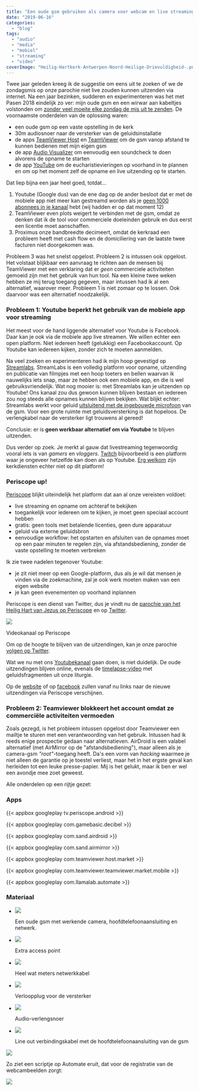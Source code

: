 ```yaml
---
title: "Een oude gsm gebruiken als camera voor webcam en live streaming - \"Plan B\""
date: "2019-06-16"
categories: 
  - "blog"
tags: 
  - "audio"
  - "media"
  - "mobiel"
  - "streaming"
  - "video"
coverImage: "Heilig-Hartkerk-Antwerpen-Noord-Heilige-Drievuldigheid-.png"
---
```


Twee jaar geleden kreeg ik de suggestie om eens uit te zoeken of we de zondagsmis op onze parochie niet live zouden kunnen uitzenden via internet. Na een jaar bezinken, sudderen en experimenteren was het met Pasen 2018 eindelijk zo ver: mijn oude gsm en een wirwar aan kabeltjes volstonden om [zonder veel moeite elke zondag de mis uit te zenden](/blog/een-oude-gsm-gebruiken-als-camera-voor-webcam-en-live-streaming/). De voornaamste onderdelen van de oplossing waren:

- een oude gsm op een vaste opstelling in de kerk
- 30m audiosnoer naar de versterker van de geluidsinstallatie
- de apps [TeamViewer Host](https://play.google.com/store/apps/details?id=com.teamviewer.host.market) en [TeamViewer](https://play.google.com/store/apps/details?id=com.teamviewer.teamviewer.market.mobile) om de gsm vanop afstand te kunnen bedienen met mijn eigen gsm
- de app [Audio Visualizer](https://play.google.com/store/apps/details?id=com.drstaf.audiovisualizer) om eenvoudig een soundcheck te doen alvorens de opname te starten
- de app [YouTube](https://play.google.com/store/apps/details?id=com.google.android.youtube) om de eucharistievieringen op voorhand in te plannen en om op het moment zelf de opname en live uitzending op te starten.

Dat liep bijna een jaar heel goed, totdat…

1. Youtube (Google dus) van de ene dag op de ander besloot dat er met de mobiele app niet meer kan gestreamd worden als je [geen 1000 abonnees in je kanaal](https://support.google.com/youtube/thread/3612372?hl=en) hebt (wij hadden er op dat moment 12)
2. TeamViewer even plots weigert te verbinden met de gsm, omdat ze denken dat ik de tool voor commerciele doeleinden gebruik en dus eerst een licentie moet aanschaffen.
3. Proximus onze bandbreedte decimeert, omdat de kerkraad een probleem heeft met cash flow en de domiciliering van de laatste twee facturen niet doorgekomen was.

Probleem 3 was het snelst opgelost. Probleem 2 is intussen ook opgelost. Het volstaat blijkbaar een aanvraag te richten aan de mensen bij TeamViewer met een verklaring dat er _geen_ commerciele activiteiten gemoeid zijn met het gebruik van hun tool. Na een kleine twee weken hebben ze mij terug toegang gegeven, maar intussen had ik al een alternatief, waarover meer. Probleem 1 is niet zomaar op te lossen. Ook daarvoor was een alternatief noodzakelijk.

### Probleem 1: Youtube beperkt het gebruik van de mobiele app voor streaming

Het meest voor de hand liggende alternatief voor Youtube is Facebook. Daar kan je ook via de mobiele app live streamen. We willen echter een open platform. Niet iedereen heeft (gelukkig) een Facebookaccount. Op Youtube kan iedereen kijken, zonder zich te moeten aanmelden.

Na veel zoeken en experimenteren had ik mijn hoop gevestigd op [Streamlabs](https://streamlabs.com/). StreamLabs is een volledig platform voor opname, uitzending en publicatie van filmpjes met een hoop toeters en bellen waarvan ik nauwelijks iets snap, maar ze hebben ook een mobiele app, en die is wel gebruiksvriendelijk. Wat nog mooier is: met Streamlabs kan je uitzenden op Youtube! Ons kanaal zou dus gewoon kunnen blijven bestaan en iedereen zou nog steeds alle opnames kunnen blijven bekijken. Wat blijkt echter: Streamlabs werkt voor geluid [uitsluitend met de ingebouwde microfoon](https://ideas.streamlabs.com/ideas/SL-I-1260) van de gsm. Voor een grote ruimte met geluidsversterking is dat hopeloos. De verlengkabel naar de versterker ligt trouwens al gereed!

Conclusie: er is **geen werkbaar alternatief om via Youtube** te blijven uitzenden.

Dus verder op zoek. Je merkt al gauw dat livestreaming tegenwoordig vooral iets is van _gamers_ en _vloggers_. [Twitch](https://www.twitch.tv/) bijvoorbeeld is een platform waar je ongeveer hetzelfde kan doen als op Youtube. [Erg welkom](https://www.reddit.com/r/Twitch/comments/8geudp/can_you_stream_church_services_on_twitch/) zijn kerkdiensten echter niet op dit platform!

### Periscope up!

[Periscope](https://www.pscp.tv/) blijkt uiteindelijk het platform dat aan al onze vereisten voldoet:

- live streaming en opname om achteraf te bekijken
- toegankelijk voor iedereen om te kijken, je moet geen speciaal account hebben
- gratis: geen tools met betalende licenties, geen dure apparatuur
- geluid via externe geluidsbron
- eenvoudige workflow: het opstarten en afsluiten van de opnames moet op een paar minuten te regelen zijn, via afstandsbediening, zonder de vaste opstelling te moeten verbreken

Ik zie twee nadelen tegenover Youtube:

- je zit niet meer op een Google-platform, dus als je wil dat mensen je vinden via de zoekmachine, zal je ook werk moeten maken van een eigen website
- je kan geen evenementen op voorhand inplannen

Periscope is een dienst van Twitter, dus je vindt nu de [parochie van het Heilig Hart van Jezus op Periscope](https://www.pscp.tv/jezus_hart/) en op [Twitter](https://twitter.com/jezus_hart).  

[![](images/Heilig-Hartkerk-Antwerpen-Noord-Heilige-Drievuldigheid--700x375.png)](https://www.pscp.tv/jezus_hart/)

Videokanaal op Periscope

Om op de hoogte te blijven van de uitzendingen, kan je onze parochie [volgen op Twitter](https://twitter.com/jezus_hart).

Wat we nu met ons [Youtubekanaal](https://www.youtube.com/channel/UCHEqX9lP-1Ro2zHy0kIdWwA?view_as=subscriber) gaan doen, is niet duidelijk. De oude uitzendingen blijven online, evenals de [timelapse-video](https://youtu.be/tQoZW0HBuPs) met geluidsfragmenten uit onze liturgie.

Op de [website](https://www.kerknet.be/organisatie/parochie-heilig-hart-van-jezus-antwerpen/) of op [facebook](https://www.facebook.com/antonius.heilighart.antwerpen/) zullen vanaf nu links naar de nieuwe uitzendingen via Periscope verschijnen.

### Probleem 2: Teamviewer blokkeert het account omdat ze commerciële activiteiten vermoeden

Zoals gezegd, is het probleem intussen opgelost door Teamviewer een mailtje te sturen met een verantwoording van het gebruik. Intussen had ik reeds enige prospectie gedaan naar alternatieven. AirDroid is een valabel alternatief (met AirMirror op de "afstandsbediening"), maar alleen als je camera-gsm _"root"_\-toegang heeft. Da's een vorm van _hacking_ waarmee je niet alleen de garantie op je toestel verliest, maar het in het ergste geval kan herleiden tot een leuke presse-papier. Mij is het gelukt, maar ik ben er wel een avondje mee zoet geweest.

Alle onderdelen op een rijtje gezet:

### Apps

{{< appbox googleplay tv.periscope.android >}}

{{< appbox googleplay com.gamebasic.decibel >}}

{{< appbox googleplay com.sand.airdroid >}}

{{< appbox googleplay com.sand.airmirror >}}

{{< appbox googleplay com.teamviewer.host.market >}}

{{< appbox googleplay com.teamviewer.teamviewer.market.mobile >}}

{{< appbox googleplay com.llamalab.automate >}}

### Materiaal

- ![](images/image5.png)
    
    Een oude gsm met werkende camera, hoofdtelefoonaansluiting en netwerk.
    
- ![](images/image6.png)
    
    Extra access point
    
- ![](images/image1.png)
    
    Heel wat meters netwerkkabel
    
- ![](images/image3.png)
    
    Verloopplug voor de versterker
    
- ![](images/image7.png)
    
    Audio-verlengsnoer
    
- ![](images/image2.png)
    
    Line out verbindingskabel met de hoofdtelefoonaansluiting van de gsm
    

![](https://docs.google.com/drawings/d/s0eS_kskdPvtKZ1H9kcrRjw/image?w=643&h=569&rev=569&ac=1&parent=1KE8suq85x6Ks6TdpPuoHdzsVUzOFt6dEn0iHqH8G_uo)

Zo ziet een scriptje op Automate eruit, dat voor de registratie van de webcambeelden zorgt:

![](images/Webcam.png)
